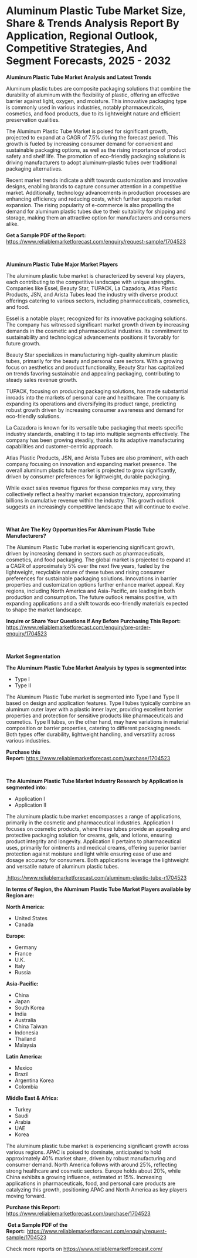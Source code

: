 <p><h1>Aluminum Plastic Tube Market Size, Share & Trends Analysis Report By Application, Regional Outlook, Competitive Strategies, And Segment Forecasts, 2025 - 2032</h1></p><p><strong>Aluminum Plastic Tube Market Analysis and Latest Trends</strong></p>
<p><p>Aluminum plastic tubes are composite packaging solutions that combine the durability of aluminum with the flexibility of plastic, offering an effective barrier against light, oxygen, and moisture. This innovative packaging type is commonly used in various industries, notably pharmaceuticals, cosmetics, and food products, due to its lightweight nature and efficient preservation qualities.</p><p>The Aluminum Plastic Tube Market is poised for significant growth, projected to expand at a CAGR of 7.5% during the forecast period. This growth is fueled by increasing consumer demand for convenient and sustainable packaging options, as well as the rising importance of product safety and shelf life. The promotion of eco-friendly packaging solutions is driving manufacturers to adopt aluminum-plastic tubes over traditional packaging alternatives.</p><p>Recent market trends indicate a shift towards customization and innovative designs, enabling brands to capture consumer attention in a competitive market. Additionally, technology advancements in production processes are enhancing efficiency and reducing costs, which further supports market expansion. The rising popularity of e-commerce is also propelling the demand for aluminum plastic tubes due to their suitability for shipping and storage, making them an attractive option for manufacturers and consumers alike.</p></p>
<p><strong>Get a Sample PDF of the Report:&nbsp;</strong> <a href="https://www.reliablemarketforecast.com/enquiry/request-sample/1704523?utm_campaign=3324&utm_medium=2&utm_source=Github&utm_content=ia&utm_term=27032025&utm_id=aluminum-plastic-tube">https://www.reliablemarketforecast.com/enquiry/request-sample/1704523</a></p>
<p>&nbsp;</p>
<p><strong>Aluminum Plastic Tube Major Market Players</strong></p>
<p><p>The aluminum plastic tube market is characterized by several key players, each contributing to the competitive landscape with unique strengths. Companies like Essel, Beauty Star, TUPACK, La Cazadora, Atlas Plastic Products, JSN, and Arista Tubes lead the industry with diverse product offerings catering to various sectors, including pharmaceuticals, cosmetics, and food.</p><p>Essel is a notable player, recognized for its innovative packaging solutions. The company has witnessed significant market growth driven by increasing demands in the cosmetic and pharmaceutical industries. Its commitment to sustainability and technological advancements positions it favorably for future growth.</p><p>Beauty Star specializes in manufacturing high-quality aluminum plastic tubes, primarily for the beauty and personal care sectors. With a growing focus on aesthetics and product functionality, Beauty Star has capitalized on trends favoring sustainable and appealing packaging, contributing to steady sales revenue growth.</p><p>TUPACK, focusing on producing packaging solutions, has made substantial inroads into the markets of personal care and healthcare. The company is expanding its operations and diversifying its product range, predicting robust growth driven by increasing consumer awareness and demand for eco-friendly solutions.</p><p>La Cazadora is known for its versatile tube packaging that meets specific industry standards, enabling it to tap into multiple segments effectively. The company has been growing steadily, thanks to its adaptive manufacturing capabilities and customer-centric approach.</p><p>Atlas Plastic Products, JSN, and Arista Tubes are also prominent, with each company focusing on innovation and expanding market presence. The overall aluminum plastic tube market is projected to grow significantly, driven by consumer preferences for lightweight, durable packaging.</p><p>While exact sales revenue figures for these companies may vary, they collectively reflect a healthy market expansion trajectory, approximating billions in cumulative revenue within the industry. This growth outlook suggests an increasingly competitive landscape that will continue to evolve.</p></p>
<p>&nbsp;</p>
<p><strong>What Are The Key Opportunities For Aluminum Plastic Tube Manufacturers?</strong></p>
<p><p>The Aluminum Plastic Tube market is experiencing significant growth, driven by increasing demand in sectors such as pharmaceuticals, cosmetics, and food packaging. The global market is projected to expand at a CAGR of approximately 5% over the next five years, fueled by the lightweight, recyclable nature of these tubes and rising consumer preferences for sustainable packaging solutions. Innovations in barrier properties and customization options further enhance market appeal. Key regions, including North America and Asia-Pacific, are leading in both production and consumption. The future outlook remains positive, with expanding applications and a shift towards eco-friendly materials expected to shape the market landscape.</p></p>
<p><strong>Inquire or Share Your Questions If Any Before Purchasing This Report:</strong> <a href="https://www.reliablemarketforecast.com/enquiry/pre-order-enquiry/1704523?utm_campaign=3324&utm_medium=2&utm_source=Github&utm_content=ia&utm_term=27032025&utm_id=aluminum-plastic-tube">https://www.reliablemarketforecast.com/enquiry/pre-order-enquiry/1704523</a></p>
<p>&nbsp;</p>
<p><strong>Market Segmentation</strong></p>
<p><strong>The Aluminum Plastic Tube Market Analysis by types is segmented into:</strong></p>
<p><ul><li>Type I</li><li>Type II</li></ul></p>
<p><p>The Aluminum Plastic Tube market is segmented into Type I and Type II based on design and application features. Type I tubes typically combine an aluminum outer layer with a plastic inner layer, providing excellent barrier properties and protection for sensitive products like pharmaceuticals and cosmetics. Type II tubes, on the other hand, may have variations in material composition or barrier properties, catering to different packaging needs. Both types offer durability, lightweight handling, and versatility across various industries.</p></p>
<p><strong>Purchase this Report:&nbsp;</strong><a href="https://www.reliablemarketforecast.com/purchase/1704523?utm_campaign=3324&utm_medium=2&utm_source=Github&utm_content=ia&utm_term=27032025&utm_id=aluminum-plastic-tube">https://www.reliablemarketforecast.com/purchase/1704523</a></p>
<p>&nbsp;</p>
<p><strong>The Aluminum Plastic Tube Market Industry Research by Application is segmented into:</strong></p>
<p><ul><li>Application I</li><li>Application II</li></ul></p>
<p><p>The aluminum plastic tube market encompasses a range of applications, primarily in the cosmetic and pharmaceutical industries. Application I focuses on cosmetic products, where these tubes provide an appealing and protective packaging solution for creams, gels, and lotions, ensuring product integrity and longevity. Application II pertains to pharmaceutical uses, primarily for ointments and medical creams, offering superior barrier protection against moisture and light while ensuring ease of use and dosage accuracy for consumers. Both applications leverage the lightweight and versatile nature of aluminum plastic tubes.</p></p>
<p><a href="https://www.reliablemarketforecast.com/aluminum-plastic-tube-r1704523?utm_campaign=3324&utm_medium=2&utm_source=Github&utm_content=ia&utm_term=27032025&utm_id=aluminum-plastic-tube">&nbsp;https://www.reliablemarketforecast.com/aluminum-plastic-tube-r1704523</a></p>
<p><strong>In terms of Region, the Aluminum Plastic Tube Market Players available by Region are:</strong></p>
<p>
    <p> <strong> North America: </strong>
        <ul>
            <li>United States</li>
            <li>Canada</li>
        </ul>
        </p> 
    <p> <strong> Europe: </strong>
        <ul>
            <li>Germany</li>
            <li>France</li>
            <li>U.K.</li>
            <li>Italy</li>
            <li>Russia</li>
        </ul>
        </p> 
    <p> <strong> Asia-Pacific: </strong>
        <ul>
            <li>China</li>
            <li>Japan</li>
            <li>South Korea</li>
            <li>India</li>
            <li>Australia</li>
            <li>China Taiwan</li>
            <li>Indonesia</li>
            <li>Thailand</li>
            <li>Malaysia</li>
        </ul>
        </p> 
    <p> <strong> Latin America: </strong>
        <ul>
            <li>Mexico</li>
            <li>Brazil</li>
            <li>Argentina Korea</li>
            <li>Colombia</li>
        </ul>
        </p> 
    <p> <strong> Middle East & Africa: </strong>
        <ul>
            <li>Turkey</li>
            <li>Saudi</li>
            <li>Arabia</li>
            <li>UAE</li>
            <li>Korea</li>
        </ul>
    </p>
    </p>
<p><p>The aluminum plastic tube market is experiencing significant growth across various regions. APAC is poised to dominate, anticipated to hold approximately 40% market share, driven by robust manufacturing and consumer demand. North America follows with around 25%, reflecting strong healthcare and cosmetic sectors. Europe holds about 20%, while China exhibits a growing influence, estimated at 15%. Increasing applications in pharmaceuticals, food, and personal care products are catalyzing this growth, positioning APAC and North America as key players moving forward.</p></p>
<p><strong>Purchase this Report: </strong><a href="https://www.reliablemarketforecast.com/purchase/1704523?utm_campaign=3324&utm_medium=2&utm_source=Github&utm_content=ia&utm_term=27032025&utm_id=aluminum-plastic-tube">https://www.reliablemarketforecast.com/purchase/1704523</a></p>
<p>&nbsp;<strong>Get a Sample PDF of the Report:&nbsp;&nbsp;</strong><a href="https://www.reliablemarketforecast.com/enquiry/request-sample/1704523?utm_campaign=3324&utm_medium=2&utm_source=Github&utm_content=ia&utm_term=27032025&utm_id=aluminum-plastic-tube">https://www.reliablemarketforecast.com/enquiry/request-sample/1704523</a></p>
<p><strong></strong></p>
<p>Check more reports on <a href="https://www.reliablemarketforecast.com/?utm_campaign=3324&utm_medium=2&utm_source=Github&utm_content=ia&utm_term=27032025&utm_id=aluminum-plastic-tube">https://www.reliablemarketforecast.com/</a></p>